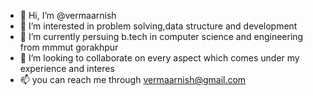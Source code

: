 - 👋 Hi, I’m @vermaarnish
- 👀 I’m interested in problem solving,data structure and development
- 🌱 I’m currently persuing b.tech in computer science and engineering from mmmut gorakhpur
- 💞️ I’m looking to collaborate on every aspect which comes under my experience and interes
- 📫 you can reach me through vermaarnish@gmail.com

<!---
vermaarnish/vermaarnish is a ✨ special ✨ repository because its `README.md` (this file) appears on your GitHub profile.
You can click the Preview link to take a look at your changes.
--->
